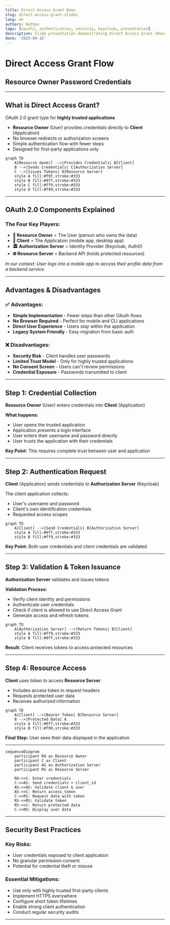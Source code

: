 ```yaml
---
title: Direct Access Grant Demo
slug: direct-access-grant-slides
lang: en
authors: Nathan
tags: [oauth2, authentication, security, keycloak, presentation]
description: Slide presentation demonstrating Direct Access Grant (Resource Owner Password Credentials) flow implementation.
date: '2025-09-16'
---
```


# Direct Access Grant Flow
## Resource Owner Password Credentials

---

## What is Direct Access Grant?

OAuth 2.0 grant type for **highly trusted applications**

- **Resource Owner** (User) provides credentials directly to **Client** (Application)
- No browser redirects or authorization screens
- Simple authentication flow with fewer steps
- Designed for first-party applications only

```mermaid
graph TD
    A[Resource Owner] -->|Provides Credentials| B[Client]
    B -->|Sends Credentials| C[Authorization Server]
    C -->|Issues Tokens| D[Resource Server]
    style A fill:#f9f,stroke:#333
    style B fill:#9ff,stroke:#333
    style C fill:#ff9,stroke:#333
    style D fill:#f99,stroke:#333
```

---

## OAuth 2.0 Components Explained

### The Four Key Players:

- **👤 Resource Owner** = The User (person who owns the data)
- **📱 Client** = The Application (mobile app, desktop app)
- **🏛️ Authorization Server** = Identity Provider (Keycloak, Auth0)
- **🌐 Resource Server** = Backend API (holds protected resources)

*In our context: User logs into a mobile app to access their profile data from a backend service*

---

## Advantages & Disadvantages

### ✅ **Advantages:**
- **Simple Implementation** - Fewer steps than other OAuth flows
- **No Browser Required** - Perfect for mobile and CLI applications
- **Direct User Experience** - Users stay within the application
- **Legacy System Friendly** - Easy migration from basic auth

### ❌ **Disadvantages:**
- **Security Risk** - Client handles user passwords
- **Limited Trust Model** - Only for highly trusted applications
- **No Consent Screen** - Users can't review permissions
- **Credential Exposure** - Passwords transmitted to client

---

## Step 1: Credential Collection

**Resource Owner** (User) enters credentials into **Client** (Application)

**What happens:** 
- User opens the trusted application
- Application presents a login interface
- User enters their username and password directly
- User trusts the application with their credentials

**Key Point:** This requires complete trust between user and application

---

## Step 2: Authentication Request

**Client** (Application) sends credentials to **Authorization Server** (Keycloak)

The client application collects:
- User's username and password
- Client's own identification credentials
- Requested access scopes

```mermaid
graph TD
    A[Client] -->|Send Credentials| B[Authorization Server]
    style A fill:#9ff,stroke:#333
    style B fill:#ff9,stroke:#333
```

**Key Point:** Both user credentials and client credentials are validated

---

## Step 3: Validation & Token Issuance

**Authorization Server** validates and issues tokens

**Validation Process:**
- Verify client identity and permissions
- Authenticate user credentials
- Check if client is allowed to use Direct Access Grant
- Generate access and refresh tokens

```mermaid
graph TD
    A[Authorization Server] -->|Return Tokens| B[Client]
    style A fill:#ff9,stroke:#333
    style B fill:#9ff,stroke:#333
```

**Result:** Client receives tokens to access protected resources

---

## Step 4: Resource Access

**Client** uses token to access **Resource Server**

- Includes access token in request headers
- Requests protected user data
- Receives authorized information

```mermaid
graph TD
    A[Client] -->|Bearer Token| B[Resource Server]
    B -->|Protected Data| A
    style A fill:#9ff,stroke:#333
    style B fill:#f99,stroke:#333
```

**Final Step:** User sees their data displayed in the application

---

```mermaid
sequenceDiagram
    participant RO as Resource Owner
    participant C as Client
    participant AS as Authorization Server
    participant RS as Resource Server

    RO->>C: Enter credentials
    C->>AS: Send credentials + client_id
    AS->>AS: Validate client & user
    AS->>C: Return access_token
    C->>RS: Request data with token
    RS->>RS: Validate token
    RS->>C: Return protected data
    C->>RO: Display user data
```

---

## Security Best Practices

### **Key Risks:**
- User credentials exposed to client application
- No granular permission consent
- Potential for credential theft or misuse

### **Essential Mitigations:**
- Use only with highly trusted first-party clients
- Implement HTTPS everywhere
- Configure short token lifetimes
- Enable strong client authentication
- Conduct regular security audits

---

